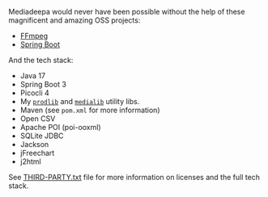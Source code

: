 Mediadeepa would never have been possible without the help of these magnificent and amazing OSS projects:
 - [FFmpeg](https://FFmpeg.org/)
 - [Spring Boot](https://spring.io/projects/spring-boot)

And the tech stack:
  - Java 17
  - Spring Boot 3
  - Picocli 4
  - My [`prodlib`](https://github.com/hdsdi3g/prodlib) and  [`medialib`](https://github.com/hdsdi3g/medialib) utility libs.
  - Maven (see `pom.xml` for more information)
  - Open CSV
  - Apache POI (poi-ooxml)
  - SQLite JDBC
  - Jackson
  - jFreechart
  - j2html

See [THIRD-PARTY.txt](https://raw.githubusercontent.com/mediaexmachina/mediadeepa/master/THIRD-PARTY.txt) file for more information on licenses and the full tech stack.
